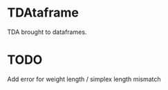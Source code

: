 # TDAtaframe
TDA brought to dataframes.

# TODO
Add error for weight length / simplex length mismatch
